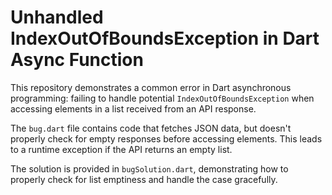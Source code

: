 # Unhandled IndexOutOfBoundsException in Dart Async Function

This repository demonstrates a common error in Dart asynchronous programming: failing to handle potential `IndexOutOfBoundsException` when accessing elements in a list received from an API response.

The `bug.dart` file contains code that fetches JSON data, but doesn't properly check for empty responses before accessing elements. This leads to a runtime exception if the API returns an empty list.

The solution is provided in `bugSolution.dart`, demonstrating how to properly check for list emptiness and handle the case gracefully.